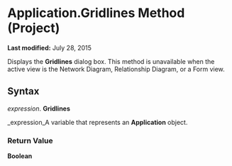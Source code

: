 
# Application.Gridlines Method (Project)

 **Last modified:** July 28, 2015

Displays the  **Gridlines** dialog box. This method is unavailable when the active view is the Network Diagram, Relationship Diagram, or a Form view.

## Syntax

 _expression_. **Gridlines**

 _expression_A variable that represents an  **Application** object.


### Return Value

 **Boolean**

